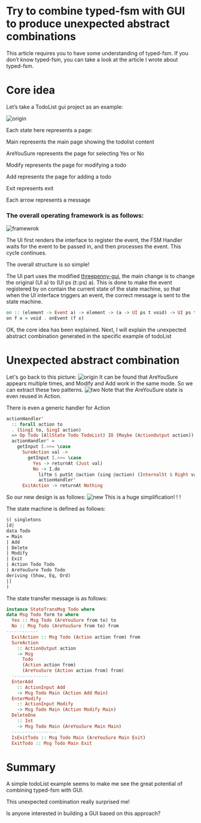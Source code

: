 # Try to combine typed-fsm with GUI to produce unexpected abstract combinations

This article requires you to have some understanding of typed-fsm. If you don’t know typed-fsm, you can take a look at the article I wrote about typed-fsm.

# Core idea
Let’s take a TodoList gui project as an example:

![origin](../data/origin.png)

Each state here represents a page:

Main represents the main page showing the todolist content

AreYouSure represents the page for selecting Yes or No

Modify represents the page for modifying a todo

Add represents the page for adding a todo

Exit represents exit

Each arrow represents a message

### The overall operating framework is as follows:

![framewrok](../data/framework.png)

The UI first renders the interface to register the event, the FSM Handler waits for the event to be passed in, and then processes the event. This cycle continues.

The overall structure is so simple!

The UI part uses the modified [threepenny-gui](https://github.com/sdzx-1/threepenny-gui), the main change is to change the original (UI a) to (UI ps (t::ps) a). This is done to make the event registered by on contain the current state of the state machine, so that when the UI interface triggers an event, the correct message is sent to the state machine.
```haskell
on :: (element -> Event a) -> element -> (a -> UI ps t void) -> UI ps t ()
on f x = void . onEvent (f x)
```

OK, the core idea has been explained. Next, I will explain the unexpected abstract combination generated in the specific example of todoList
# Unexpected abstract combination

Let's go back to this picture:
![origin](../data/origin.png)
It can be found that AreYouSure appears multiple times, and Modify and Add work in the same mode.
So we can extract these two patterns.
![two](../data/two.png)
Note that the AreYouSure state is even reused in Action.

There is even a generic handler for Action
```haskell
actionHandler'
  :: forall action to
  . (SingI to, SingI action)
  => Op Todo (AllState Todo TodoList) IO (Maybe (ActionOutput action)) to (Action action to)
  actionHandler' =
    getInput I.>>= \case
      SureAction val ->
        getInput I.>>= \case
          Yes -> returnAt (Just val)
          No -> I.do
            liftm $ putSt @action (sing @action) (InternalSt $ Right val)
            actionHandler'
      ExitAction -> returnAt Nothing
```

So our new design is as follows:
![new](../data/new.png)
This is a huge simplification! ! !

The state machine is defined as follows:
```haskell
$( singletons
[d|
data Todo
= Main
| Add
| Delete
| Modify
| Exit
| Action Todo Todo
| AreYouSure Todo Todo
deriving (Show, Eq, Ord)
|]
)

```

The state transfer message is as follows:
```haskell
instance StateTransMsg Todo where
data Msg Todo form to where
  Yes :: Msg Todo (AreYouSure from to) to
  No :: Msg Todo (AreYouSure from to) from
------------
  ExitAction :: Msg Todo (Action action from) from
  SureAction
    :: ActionOutput action
    -> Msg
      Todo
      (Action action from)
      (AreYouSure (Action action from) from)
  --------------
  EnterAdd
    :: ActionInput Add
    -> Msg Todo Main (Action Add Main)
  EnterModify
    :: ActionInput Modify
    -> Msg Todo Main (Action Modify Main)
  DeleteOne
    :: Int
    -> Msg Todo Main (AreYouSure Main Main)
  -----------------
  IsExitTodo :: Msg Todo Main (AreYouSure Main Exit)
  ExitTodo :: Msg Todo Main Exit
```
# Summary

A simple todoList example seems to make me see the great potential of combining typed-fsm with GUI.


This unexpected combination really surprised me!


Is anyone interested in building a GUI based on this approach?